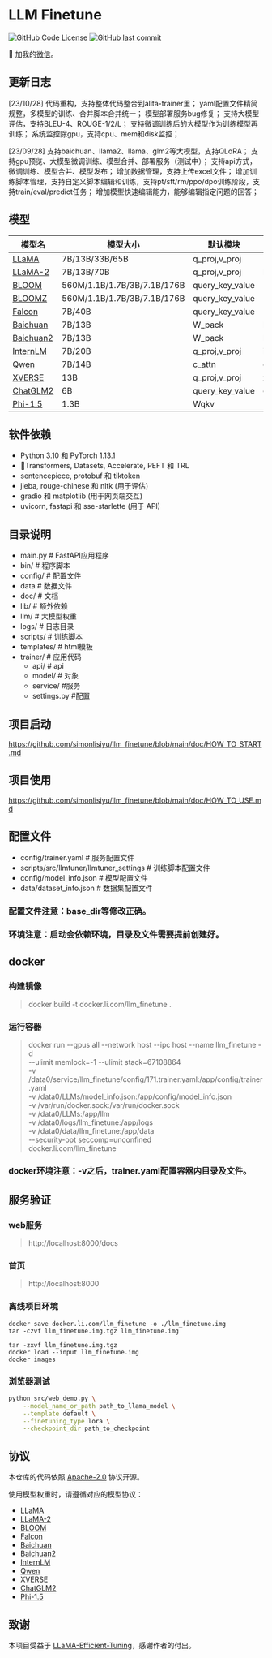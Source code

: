# LLM Finetune

[![GitHub Code License](https://img.shields.io/github/license/simonlisiyu/llm_finetune)](LICENSE)
[![GitHub last commit](https://img.shields.io/github/last-commit/simonlisiyu/llm_finetune)](https://github.com/simonlisiyu/llm_finetune/commits/main)

👋 加我的[微信](wechat.jpg)。

## 更新日志

[23/10/28]
代码重构，支持整体代码整合到alita-trainer里；
yaml配置文件精简规整，多模型的训练、合并脚本合并统一；
模型部署服务bug修复；
支持大模型评估，支持BLEU-4、ROUGE-1/2/L；
支持微调训练后的大模型作为训练模型再训练；
系统监控除gpu，支持cpu、mem和disk监控；

[23/09/28]
支持baichuan、llama2、llama、glm2等大模型，支持QLoRA；
支持gpu预览、大模型微调训练、模型合并、部署服务（测试中）；
支持api方式，微调训练、模型合并、模型发布；
增加数据管理，支持上传excel文件；
增加训练脚本管理，支持自定义脚本编辑和训练，支持pt/sft/rm/ppo/dpo训练阶段，支持train/eval/predict任务；
增加模型快速编辑能力，能够编辑指定问题的回答；


## 模型

| 模型名                                                   | 模型大小                     | 默认模块           | Template  |
| -------------------------------------------------------- | --------------------------- | ----------------- | --------- |
| [LLaMA](https://github.com/facebookresearch/llama)       | 7B/13B/33B/65B              | q_proj,v_proj     | -         |
| [LLaMA-2](https://huggingface.co/meta-llama)             | 7B/13B/70B                  | q_proj,v_proj     | llama2    |
| [BLOOM](https://huggingface.co/bigscience/bloom)         | 560M/1.1B/1.7B/3B/7.1B/176B | query_key_value   | -         |
| [BLOOMZ](https://huggingface.co/bigscience/bloomz)       | 560M/1.1B/1.7B/3B/7.1B/176B | query_key_value   | -         |
| [Falcon](https://huggingface.co/tiiuae/falcon-7b)        | 7B/40B                      | query_key_value   | -         |
| [Baichuan](https://github.com/baichuan-inc/Baichuan-13B) | 7B/13B                      | W_pack            | baichuan  |
| [Baichuan2](https://github.com/baichuan-inc/Baichuan2)   | 7B/13B                      | W_pack            | baichuan2 |
| [InternLM](https://github.com/InternLM/InternLM)         | 7B/20B                      | q_proj,v_proj     | intern    |
| [Qwen](https://github.com/QwenLM/Qwen-7B)                | 7B/14B                      | c_attn            | chatml    |
| [XVERSE](https://github.com/xverse-ai/XVERSE-13B)        | 13B                         | q_proj,v_proj     | xverse    |
| [ChatGLM2](https://github.com/THUDM/ChatGLM2-6B)         | 6B                          | query_key_value   | chatglm2  |
| [Phi-1.5](https://huggingface.co/microsoft/phi-1_5)      | 1.3B                        | Wqkv              | -         |



## 软件依赖

- Python 3.10 和 PyTorch 1.13.1
- 🤗Transformers, Datasets, Accelerate, PEFT 和 TRL
- sentencepiece, protobuf 和 tiktoken
- jieba, rouge-chinese 和 nltk (用于评估)
- gradio 和 matplotlib (用于网页端交互)
- uvicorn, fastapi 和 sse-starlette (用于 API)


## 目录说明
- main.py              # FastAPI应用程序
- bin/                 # 程序脚本
- config/                 # 配置文件
- data                 # 数据文件
- doc/                 # 文档
- lib/                 # 额外依赖
- llm/                 # 大模型权重
- logs/                # 日志目录
- scripts/             # 训练脚本
- templates/           # html模板
- trainer/                # 应用代码
    - api/                 # api
    - model/                 # 对象
    - service/                 #服务
    - settings.py                 #配置


## 项目启动

https://github.com/simonlisiyu/llm_finetune/blob/main/doc/HOW_TO_START.md

## 项目使用

https://github.com/simonlisiyu/llm_finetune/blob/main/doc/HOW_TO_USE.md

## 配置文件
- config/trainer.yaml  # 服务配置文件
- scripts/src/llmtuner/llmtuner_settings # 训练脚本配置文件
- config/model_info.json  # 模型配置文件
- data/dataset_info.json  # 数据集配置文件

### 配置文件注意：base_dir等修改正确。
### 环境注意：启动会依赖环境，目录及文件需要提前创建好。

## docker
### 构建镜像
> docker build -t docker.li.com/llm_finetune .
### 运行容器
> docker run --gpus all --network host --ipc host --name llm_finetune -d \
--ulimit memlock=-1 --ulimit stack=67108864 \
-v /data0/service/llm_finetune/config/171.trainer.yaml:/app/config/trainer.yaml \
-v /data0/LLMs/model_info.json:/app/config/model_info.json \
-v /var/run/docker.sock:/var/run/docker.sock \
-v /data0/LLMs:/app/llm \
-v /data0/logs/llm_finetune:/app/logs \
-v /data0/data/llm_finetune:/app/data \
--security-opt seccomp=unconfined \
docker.li.com/llm_finetune

### docker环境注意：-v之后，trainer.yaml配置容器内目录及文件。

## 服务验证
### web服务
> http://localhost:8000/docs

### 首页
> http://localhost:8000

### 离线项目环境
```shell
docker save docker.li.com/llm_finetune -o ./llm_finetune.img
tar -czvf llm_finetune.img.tgz llm_finetune.img

tar -zxvf llm_finetune.img.tgz
docker load --input llm_finetune.img
docker images
```


### 浏览器测试

```bash
python src/web_demo.py \
    --model_name_or_path path_to_llama_model \
    --template default \
    --finetuning_type lora \
    --checkpoint_dir path_to_checkpoint
```



## 协议

本仓库的代码依照 [Apache-2.0](LICENSE) 协议开源。

使用模型权重时，请遵循对应的模型协议：

- [LLaMA](https://github.com/facebookresearch/llama/blob/main/MODEL_CARD.md)
- [LLaMA-2](https://ai.meta.com/llama/license/)
- [BLOOM](https://huggingface.co/spaces/bigscience/license)
- [Falcon](LICENSE)
- [Baichuan](https://huggingface.co/baichuan-inc/baichuan-7B/resolve/main/baichuan-7B%20%E6%A8%A1%E5%9E%8B%E8%AE%B8%E5%8F%AF%E5%8D%8F%E8%AE%AE.pdf)
- [Baichuan2](https://huggingface.co/baichuan-inc/Baichuan2-7B-Base/resolve/main/Baichuan%202%E6%A8%A1%E5%9E%8B%E7%A4%BE%E5%8C%BA%E8%AE%B8%E5%8F%AF%E5%8D%8F%E8%AE%AE.pdf)
- [InternLM](https://github.com/InternLM/InternLM#open-source-license)
- [Qwen](https://huggingface.co/Qwen/Qwen-7B-Chat/blob/main/LICENSE)
- [XVERSE](https://github.com/xverse-ai/XVERSE-13B/blob/main/MODEL_LICENSE.pdf)
- [ChatGLM2](https://github.com/THUDM/ChatGLM2-6B/blob/main/MODEL_LICENSE)
- [Phi-1.5](https://huggingface.co/microsoft/phi-1_5/resolve/main/Research%20License.docx)


## 致谢

本项目受益于 [LLaMA-Efficient-Tuning](https://github.com/hiyouga/LLaMA-Efficient-Tuning)，感谢作者的付出。

